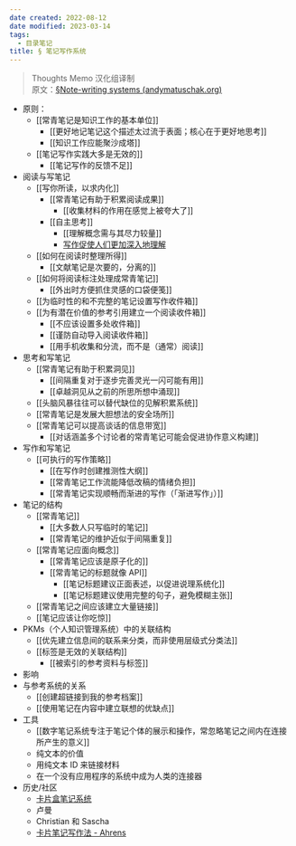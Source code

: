 ```yaml
---
date created: 2022-08-12
date modified: 2023-03-14
tags:
  - 目录笔记
title: § 笔记写作系统
---
```


> Thoughts Memo 汉化组译制  
> 原文：[§Note-writing systems (andymatuschak.org)](https://notes.andymatuschak.org/%C2%A7Note-writing_systems)

- 原则：
	- [[常青笔记是知识工作的基本单位]]
		- [[更好地记笔记这个描述太过流于表面；核心在于更好地思考]]
		- [[知识工作应能聚沙成塔]]
	- [[笔记写作实践大多是无效的]]
		- [[笔记写作的反馈不足]]
- 阅读与写笔记  
	- [[写你所读，以求内化]]
		- [[常青笔记有助于积累阅读成果]]
			- [[收集材料的作用在感觉上被夸大了]]
		- [[自主思考]]
			- [[理解概念需与其尽力较量]]
			- [写作促使人们更加深入地理解](https://notes.andymatuschak.org/z8q1K5a8i95qARkpFwS45qqtQzM8th82TkeUg)  
	- [[如何在阅读时整理所得]]
		- [[文献笔记是次要的，分离的]]
	- [[如何将阅读标注处理成常青笔记]]
		- [[外出时方便抓住灵感的口袋便笺]]
	- [[为临时性的和不完整的笔记设置写作收件箱]]
	- [[为有潜在价值的参考引用建立一个阅读收件箱]]
		- [[不应该设置多处收件箱]]
		- [[谨防自动导入阅读收件箱]]
		- [[用手机收集和分流，而不是（通常）阅读]]
- 思考和写笔记  
	- [[常青笔记有助于积累洞见]]
		- [[间隔重复对于逐步完善灵光一闪可能有用]]
		- [[卓越洞见从之前的所思所想中涌现]]
	- [[头脑风暴往往可以替代缺位的见解积累系统]]
	- [[常青笔记是发展大胆想法的安全场所]]
	- [[常青笔记可以提高谈话的信息带宽]]
		- [[对话涵盖多个讨论者的常青笔记可能会促进协作意义构建]]
- 写作和写笔记  
	- [[可执行的写作策略]]
		- [[在写作时创建推测性大纲]]
		- [[常青笔记工作流能降低改稿的情绪负担]]
		- [[常青笔记实现顺畅而渐进的写作（「渐进写作」）]]
- 笔记的结构  
	- [[常青笔记]]
		- [[大多数人只写临时的笔记]]
		- [[常青笔记的维护近似于间隔重复]]
	- [[常青笔记应面向概念]]
		- [[常青笔记应该是原子化的]]
		- [[常青笔记的标题就像 API]]
			- [[笔记标题建议正面表述，以促进说理系统化]]
			- [[笔记标题建议使用完整的句子，避免模糊主张]]
	- [[常青笔记之间应该建立大量链接]]
	- [[笔记应该让你吃惊]]
- PKMs（个人知识管理系统）中的关联结构  
	- [[优先建立信息间的联系来分类，而非使用层级式分类法]]
	- [[标签是无效的关联结构]]
		- [[被索引的参考资料与标签]]
- 影响  
- 与参考系统的关系  
	- [[创建超链接到我的参考档案]]
	- [[使用笔记在内容中建立联想的优缺点]]
- 工具  
	- [[数字笔记系统专注于笔记个体的展示和操作，常忽略笔记之间内在连接所产生的意义]]
	- 纯文本的价值  
	- 用纯文本 ID 来链接材料  
	- 在一个没有应用程序的系统中成为人类的连接器  
- 历史/社区  
	- [卡片盒笔记系统](https://notes.andymatuschak.org/z2QvtE9w5zs49x7WUeG8Ut1vywHDLiG2Wkm9p)  
	- 卢曼  
	- Christian 和 Sascha  
	- [卡片笔记写作法 - Ahrens](https://notes.andymatuschak.org/z6o5eS2DnpMwe2HnHyhgQAmmGkRCtkKina73u)
